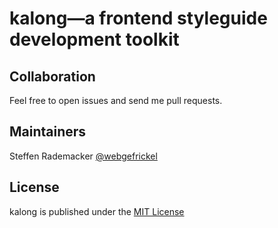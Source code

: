# kalong—a frontend styleguide development toolkit


## Collaboration

Feel free to open issues and send me pull requests.

## Maintainers

Steffen Rademacker [@webgefrickel](http://twitter.com/webgefrickel)

## License

kalong is published under the [MIT License](LICENSE.md)
